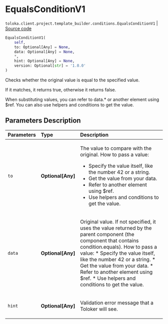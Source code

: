 # EqualsConditionV1
`toloka.client.project.template_builder.conditions.EqualsConditionV1` | [Source code](https://github.com/Toloka/toloka-kit/blob/v1.1.0.post1/src/client/project/template_builder/conditions.py#L138)

```python
EqualsConditionV1(
    self,
    to: Optional[Any] = None,
    data: Optional[Any] = None,
    *,
    hint: Optional[Any] = None,
    version: Optional[str] = '1.0.0'
)
```

Checks whether the original value is equal to the specified value.


If it matches, it returns true, otherwise it returns false.

When substituting values, you can refer to data.* or another element using $ref. You can also use helpers and
conditions to get the value.

## Parameters Description

| Parameters | Type | Description |
| :----------| :----| :-----------|
`to`|**Optional\[Any\]**|<p>The value to compare with the original. How to pass a value:</p> <ul> <li>Specify the value itself, like the number 42 or a string.</li> <li>Get the value from your data.</li> <li>Refer to another element using $ref.</li> <li>Use helpers and conditions to get the value.</li> </ul>
`data`|**Optional\[Any\]**|<p>Original value. If not specified, it uses the value returned by the parent component (the component that contains condition.equals). How to pass a value:     * Specify the value itself, like the number 42 or a string.     * Get the value from your data.     * Refer to another element using $ref.     * Use helpers and conditions to get the value.</p>
`hint`|**Optional\[Any\]**|<p>Validation error message that a Toloker will see.</p>
